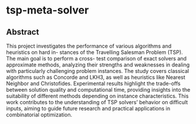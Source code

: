 # tsp-meta-solver

## Abstract
This project investigates the performance of various algorithms and heuristics on hard in-
stances of the Travelling Salesman Problem (TSP). The main goal is to perform a cross-
test comparison of exact solvers and approximate methods, analyzing their strengths and
weaknesses in dealing with particularly challenging problem instances.
The study covers classical algorithms such as Concorde and LKH3, as well as heuristics like
Nearest Neighbor and Christofides. Experimental results highlight the trade-offs between
solution quality and computational time, providing insights into the suitability of different
methods depending on instance characteristics.
This work contributes to the understanding of TSP solvers’ behavior on difficult inputs,
aiming to guide future research and practical applications in combinatorial optimization.

